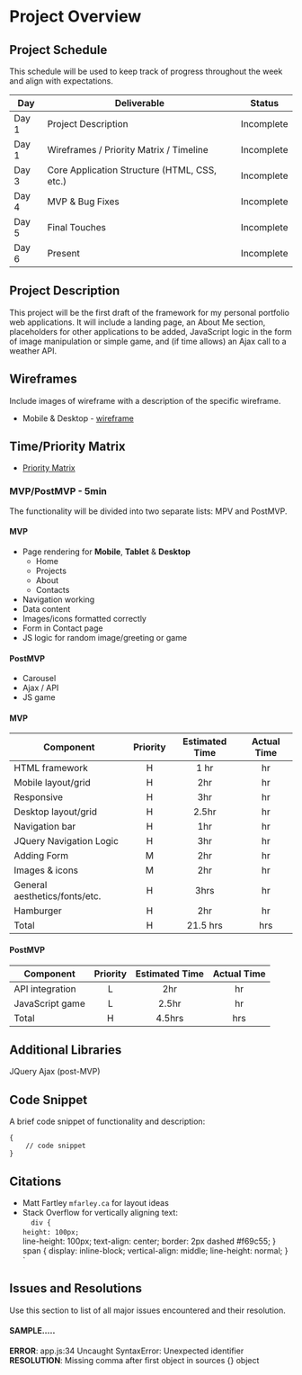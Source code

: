 # Project Overview

## Project Schedule

This schedule will be used to keep track of progress throughout the week and align with expectations.  

|  Day | Deliverable | Status
|---|---| ---|
|Day 1| Project Description | Incomplete
|Day 1| Wireframes / Priority Matrix / Timeline | Incomplete
|Day 3| Core Application Structure (HTML, CSS, etc.) | Incomplete
|Day 4| MVP & Bug Fixes | Incomplete
|Day 5| Final Touches | Incomplete
|Day 6| Present | Incomplete

## Project Description

This project will be the first draft of the framework for my personal portfolio web applications. It will include a landing page, an About Me section, placeholders for other applications to be added, JavaScript logic in the form of image manipulation or simple game, and (if time allows) an Ajax call to a weather API. 

## Wireframes

Include images of wireframe with a description of the specific wireframe.   

- Mobile & Desktop - [wireframe](https://git.generalassemb.ly/garrett-pyke/project-1-portfolio/blob/master/Wireframe.pdf)


## Time/Priority Matrix 

* [Priority Matrix](https://git.generalassemb.ly/garrett-pyke/project-1-portfolio/blob/master/priority-matrix.pdf)

### MVP/PostMVP - 5min

The functionality will be divided into two separate lists: MPV and PostMVP.

#### MVP

- Page rendering for **Mobile**, **Tablet** & **Desktop**
	* Home
	* Projects
	* About
	* Contacts
- Navigation working
- Data content
- Images/icons formatted correctly
- Form in Contact page
- JS logic for random image/greeting or game

#### PostMVP 

- Carousel
- Ajax / API
- JS game


#### MVP
| Component | Priority | Estimated Time | Actual Time |
| --- | :---: |  :---: | :---: | 
| HTML framework | H | 1 hr | hr
| Mobile layout/grid | H | 2hr | hr |
| Responsive | H | 3hr | hr | hr |
| Desktop layout/grid | H | 2.5hr | hr
| Navigation bar | H | 1hr | hr |
| JQuery Navigation Logic | H | 3hr | hr |  
| Adding Form | M | 2hr|  hr | 
| Images & icons | M | 2hr | hr|
| General aesthetics/fonts/etc. | H | 3hrs|  hr | 
| Hamburger | H | 2hr | hr |
| Total | H | 21.5 hrs| hrs |

#### PostMVP
| Component | Priority | Estimated Time | Actual Time |
| --- | :---: |  :---: | :---: | 
| API integration | L | 2hr |  hr |
| JavaScript game | L | 2.5hr |  hr |
| Total | H | 4.5hrs| hrs |

## Additional Libraries
 JQuery
 Ajax (post-MVP)

## Code Snippet

A brief code snippet of functionality and description:  

```
{
	// code snippet
}
```

## Citations 
- Matt Fartley `mfarley.ca` for layout ideas
- Stack Overflow for vertically aligning text: <br>
	`	div { 					` <br>
	`height: 100px;				` <br>
	line-height: 100px;
	text-align: center;
	border: 2px dashed #f69c55;
	}
	span {
	display: inline-block;
	vertical-align: middle;
	line-height: normal;
	}							`

## Issues and Resolutions
 Use this section to list of all major issues encountered and their resolution.

#### SAMPLE.....
**ERROR**: app.js:34 Uncaught SyntaxError: Unexpected identifier                                
**RESOLUTION**: Missing comma after first object in sources {} object
